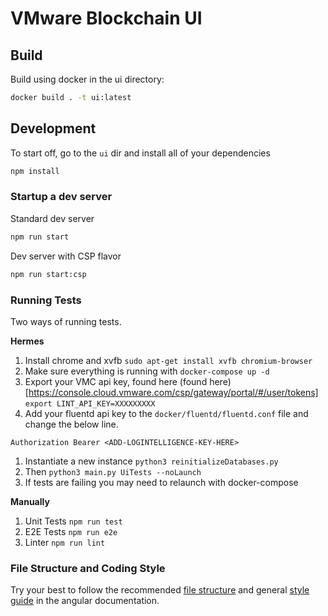 # VMware Blockchain UI

## Build

Build using docker in the ui directory:

```bash
docker build . -t ui:latest
```

## Development

To start off, go to the `ui` dir and install all of your dependencies

```bash
npm install
```

### Startup a dev server

Standard dev server
```bash
npm run start
```

Dev server with CSP flavor
```bash
npm run start:csp
```
### Running Tests
Two ways of running tests.

**Hermes**
1. Install chrome and xvfb `sudo apt-get install xvfb chromium-browser`
1. Make sure everything is running with `docker-compose up -d`
1. Export your VMC api key, found here (found here)[https://console.cloud.vmware.com/csp/gateway/portal/#/user/tokens] `export LINT_API_KEY=XXXXXXXXX`
1. Add your fluentd api key to the `docker/fluentd/fluentd.conf` file and change the below line.

```shell
Authorization Bearer <ADD-LOGINTELLIGENCE-KEY-HERE>
```

1. Instantiate a new instance `python3 reinitializeDatabases.py`
1. Then `python3 main.py UiTests --noLaunch`
1. If tests are failing you may need to relaunch with docker-compose

**Manually**
1. Unit Tests `npm run test`
1. E2E Tests `npm run e2e`
1. Linter `npm run lint`

### File Structure and Coding Style
Try your best to follow the recommended [file structure](https://angular.io/guide/styleguide#overall-structural-guidelines) and general [style guide](https://angular.io/guide/styleguide) in the angular documentation.
